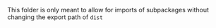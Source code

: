 This folder is only meant to allow for imports of subpackages without changing the export path of `dist`
